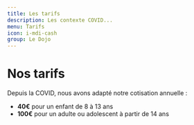 ```yaml
---
title: Les tarifs
description: Les contexte COVID...
menu: Tarifs
icon: i-mdi-cash
group: Le Dojo
---
```


# Nos tarifs

Depuis la COVID, nous avons adapté notre cotisation annuelle :

- **40€** pour un enfant de 8 à 13 ans
- **100€** pour un adulte ou adolescent à partir de 14 ans
